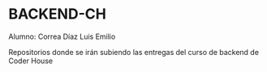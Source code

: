 # BACKEND-CH
Alumno: Correa Díaz Luis Emilio

Repositorios donde se irán subiendo las entregas del curso de backend de Coder House
